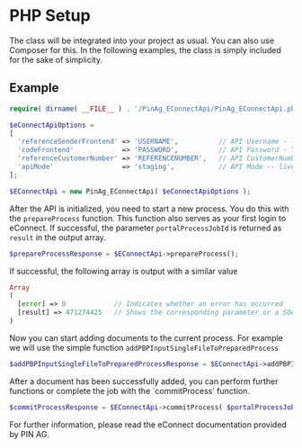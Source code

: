 # PHP Setup

The class will be integrated into your project as usual. 
You can also use Composer for this. In the following examples, the class is simply included for the sake of simplicity.

## Example

```php
require( dirname( __FILE__ ) . '/PinAg_EConnectApi/PinAg_EConnectApi.php' );

$eConnectApiOptions = 
[ 
  'referenceSenderFrontend' => 'USERNAME',          // API Username - like recived from PIN AG
  'codeFrontend'            => 'PASSWORD',          // API Password - You have to set your password on self by first login
  'referenceCustomerNumber' => 'REFERENCENUMBER',   // API CustomerNumber - like recived from PIN AG
  'apiMode'                 => 'staging',           // API Mode -- live / staging
];

$EConnectApi = new PinAg_EConnectApi( $eConnectApiOptions );
```
After the API is initialized, you need to start a new process. You do this with the `prepareProcess` function. 
This function also serves as your first login to eConnect. 
If successful, the parameter `portalProcessJobId` is returned as `result` in the output array.

```php
$prepareProcessResponse = $EConnectApi->prepareProcess();
```

If successful, the following array is output with a similar value
```php
Array 
( 
  [error] => 0            // Indicates whether an error has occurred
  [result] => 471274425   // Shows the corresponding parameter or a SOAP error code in case of an error
)
```

Now you can start adding documents to the current process. For example we will use the simple function `addPBPInputSingleFileToPreparedProcess`
```php
$addPBPInputSingleFileToPreparedProcessResponse = $EConnectApi->addPBPInputSingleFileToPreparedProcess( $portalProcessJobId, $fileAsByteArray, $fileName, true );
```

After a document has been successfully added, you can perform further functions or complete the job with the `commitProcess' function.
```php
$commitProcessResponse = $EConnectApi->commitProcess( $portalProcessJobId );
```

For further information, please read the eConnect documentation provided by PIN AG.
